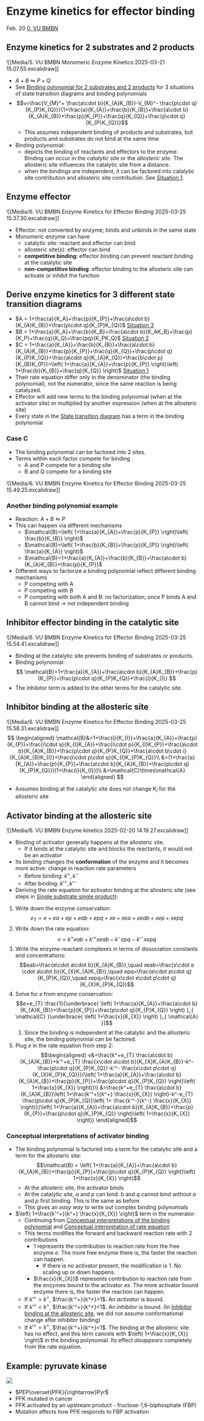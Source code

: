 # Enzyme kinetics for effector binding

Feb. 20
[0. VU BMBN](Biology/VU%20Basic%20Models%20of%20Biological%20Networks/0.%20VU%20BMBN.md)

## Enzyme kinetics for 2 substrates and 2 products

![[Media/5. VU BMBN Monomeric Enzyme Kinetics 2025-03-21 15.07.55.excalidraw]]
- $A+B\leftrightharpoons P+Q$
- See [Binding polynomial for 2 substrates and 2 products](Biology/VU%20Basic%20Models%20of%20Biological%20Networks/5.%20VU%20BMBN%20Monomeric%20Enzyme%20Kinetics.md#Binding%20polynomial%20for%202%20substrates%20and%202%20products) for 3 situations of state transition diagrams and binding polynomials
- $$v=\frac{V_{M}^+ \frac{a\cdot b}{K_{A}K_{B}}-V_{M}^- \frac{p\cdot q}{K_{P}K_{Q}}}{1+\frac{a}{K_{A}}+\frac{b}{K_{B}}+\frac{a\cdot b}{K_{A}K_{B}}+\frac{p}{K_{P}}+\frac{q}{K_{Q}}+\frac{p\cdot q}{K_{P}K_{Q}}}$$
	- This assumes independent binding of products and substrates, but products and substrates do not bind at the same time 
- Binding polynomial: 
	- depicts the binding of reactants and effectors to the enzyme. Binding can occur in the _catalytic site_ or the _allosteric site_. The allosteric site influences the catalytic site from a distance.
	- when the bindings are independent, it can be factored into catalytic site contribution and allosteric site contribution. See [Situation 1](Biology/VU%20Basic%20Models%20of%20Biological%20Networks/5.%20VU%20BMBN%20Monomeric%20Enzyme%20Kinetics.md#Situation%201).

## Enzyme effector

![[Media/6. VU BMBN Enzyme Kinetics for Effector Binding 2025-03-25 15.37.30.excalidraw]]

- Effector: not converted by enzyme; binds and unbinds in the same state
- Monomeric enzyme can have
	- catalytic site: reactant and effector can bind
	- allosteric site(s): effector can bind
	- **competitive binding**: effector binding can prevent reactant binding at the catalytic site
	- **non-competitive binding**: effector binding to the allosteric site can activate or inhibit the function

## Derive enzyme kinetics for 3 different state transition diagrams

- $A = 1+\frac{a}{K_A}+\frac{p}{K_{P}}+\frac{a\cdot b}{K_{A}K_{B}}+\frac{p\cdot q}{K_{P}K_{Q}}$ [Situation 3](Biology/VU%20Basic%20Models%20of%20Biological%20Networks/5.%20VU%20BMBN%20Monomeric%20Enzyme%20Kinetics.md#Situation%203)
- $B = 1+\frac{a}{K_A}+\frac{b}{K_B}+\frac{a\cdot b}{K_AK_B}+\frac{p}{K_P}+\frac{q}{K_Q}+\frac{pq}{K_PK_Q}$ [Situation 2](Biology/VU%20Basic%20Models%20of%20Biological%20Networks/5.%20VU%20BMBN%20Monomeric%20Enzyme%20Kinetics.md#Situation%202)
- $C = 1+\frac{a}{K_{A}}+\frac{b}{K_{B}}+\frac{a\cdot b}{K_{A}K_{B}}+\frac{p}{K_{P}}+\frac{q}{K_{Q}}+\frac{p\cdot q}{K_{P}K_{Q}}+\frac{a\cdot q}{K_{A}K_{Q}}+\frac{b\cdot p}{K_{B}K_{P}}=\left( 1+\frac{a}{K_{A}}+\frac{p}{K_{P}} \right)\left( 1+\frac{b}{K_{B}}+\frac{q}{K_{Q}} \right)$ [Situation 1](Biology/VU%20Basic%20Models%20of%20Biological%20Networks/5.%20VU%20BMBN%20Monomeric%20Enzyme%20Kinetics.md#Situation%201)
- Their rate equation differ only in the denominator (the binding polynomial), not the numerator, since the same reaction is being catalyzed.
- Effector will add new terms to the binding polynomial (when at the activator site) or multiplied by another expression (when at the allosteric site)
- Every state in the [State transition diagram](Biology/VU%20Basic%20Models%20of%20Biological%20Networks/2.%20VU%20BMBN%20State%20Transition%20Diagram.md#State%20transition%20diagram) has a term in the binding polynomial

### Case C

- The binding polynomial can be factored into 2 sites.
- Terms within each factor compete for binding
	- A and P compete for a binding site
	- B and Q compete for a binding site

![[Media/6. VU BMBN Enzyme Kinetics for Effector Binding 2025-03-25 15.49.25.excalidraw]]

### Another binding polynomial example

- Reaction: $A+B\leftrightharpoons P$
- This can happen via different mechanisms
	- $\mathcal{B}=\left( 1+\frac{a}{K_{A}}+\frac{p}{K_{P}} \right)\left( \frac{b}{K_{B}} \right)$
	- $\mathcal{B}=\left( 1+\frac{b}{K_{B}}+\frac{p}{K_{P}} \right)\left( \frac{a}{K_{A}} \right)$
	- $\mathcal{B}=1+\frac{a}{K_{A}}+\frac{b}{K_{B}}+\frac{a\cdot b}{K_{A}K_{B}}+\frac{p}{K_{P}}$
- Different ways to factorize a binding polynomial reflect different binding mechanisms
	- P competing with A
	- P competing with B
	- P competing with both A and B: no factorization; once P binds A and B cannot bind -> not independent binding

## Inhibitor effector binding in the catalytic site

![[Media/6. VU BMBN Enzyme Kinetics for Effector Binding 2025-03-25 15.54.41.excalidraw]]

- Binding at the catalytic site prevents binding of substrates or products.
- Binding polynomial: $$
\mathcal{B}=1+\frac{a}{K_{A}}+\frac{a\cdot b}{K_{A}K_{B}}+\frac{p}{K_{P}}+\frac{p\cdot q}{K_{P}K_{Q}}+\frac{i}{K_{I}}
$$
- The inhibitor term is added to the other terms for the catalytic site.

## Inhibitor binding at the allosteric site

![[Media/6. VU BMBN Enzyme Kinetics for Effector Binding 2025-03-25 15.58.31.excalidraw]]
$$
\begin{aligned}
\mathcal{B}&=1+\frac{i}{K_{I}}+\frac{a}{K_{A}}+\frac{p}{K_{P}}+\frac{i\cdot a}{K_{I}K_{A}}+\frac{i\cdot p}{K_{I}K_{P}}+\frac{a\cdot b}{K_{A}K_{B}}+\frac{p\cdot q}{K_{P}K_{Q}}+\frac{a\cdot b\cdot i}{K_{A}K_{B}K_{I}}+\frac{i\cdot p\cdot q}{K_{I}K_{P}K_{Q}}\\
&=(1+\frac{a}{K_{A}}+\frac{p}{K_{P}}+\frac{a\cdot b}{K_{A}K_{B}}+\frac{p\cdot q}{K_{P}K_{Q}})(1+\frac{i}{K_{I}})\\
&=\mathcal{C}\times\mathcal{A}
\end{aligned}
$$

- Assumes binding at the catalytic site does not change $K_I$ for the allosteric site

## Activator binding at the allosteric site

![[Media/6. VU BMBN Enzyme kinetics 2025-02-20 14.19.27.excalidraw]]

- Binding of activator generally happens at the allosteric site. 
	- If it binds at the catalytic site and blocks the reactants, it would not be an activator
- Its binding changes the **conformation** of the enzyme and it becomes more active: change in reaction rate parameters
	- Before binding: $k^+,k^-$
	- After binding: $k'^+,k'^-$
- Deriving the rate equation for activator binding at the allosteric site (see steps in [Single substrate single product](Biology/VU%20Basic%20Models%20of%20Biological%20Networks/5.%20VU%20BMBN%20Monomeric%20Enzyme%20Kinetics.md#Single%20substrate%20single%20product)):

1. Write down the enzyme conservation: $$e_{T}=e+ea+ep+eab+epq+xe+xea+xeab+xep+xepq$$
2. Write down the rate equation: $$v=k^+eab+k'^+xeab-k^-epq-k'^-xepq$$
3. Write the enzyme-reactant complexes in terms of dissociation constants and concentrations: $$eab=\frac{e\cdot a\cdot b}{K_{A}K_{B}},\quad xeab=\frac{x\cdot e \cdot a\cdot b}{K_{X}K_{A}K_{B}},\quad epq=\frac{e\cdot p\cdot q}{K_{P}K_{Q}},\quad xepq=\frac{x\cdot e\cdot p\cdot q}{K_{X}K_{P}K_{Q}}$$
4. Solve for $e$ from enzyme conservation: $$e=e_{T} \frac{1}{\underbrace{ \left( 1+\frac{a}{K_{A}}+\frac{a\cdot b}{K_{A}K_{B}}+\frac{p}{K_{P}}+\frac{p\cdot q}{K_{P}K_{Q}} \right) }_{ \mathcal{C} }\underbrace{ \left( 1+\frac{x}{K_{X}} \right) }_{ \mathcal{A} }}$$
	1. Since the binding is independent at the catalytic and the allosteric site, the binding polynomial can be factored.
5. Plug $e$ in the rate equation from step 2:  $$\begin{aligned}
v&=\frac{k^+e_{T} \frac{a\cdot b}{K_{A}K_{B}}+k'^+e_{T} \frac{x\cdot a\cdot b}{K_{X}K_{A}K_{B}}-k^- \frac{p\cdot q}{K_{P}K_{Q}}-k'^- \frac{x\cdot p\cdot q}{K_{X}K_{P}K_{Q}}}{\left( 1+\frac{a}{K_{A}}+\frac{a\cdot b}{K_{A}K_{B}}+\frac{p}{K_{P}}+\frac{p\cdot q}{K_{P}K_{Q}} \right)\left( 1+\frac{x}{K_{X}} \right)}\\
&=\frac{k^+e_{T} \frac{a\cdot b}{K_{A}K_{B}}\left( 1+\frac{k'^+}{k^+} \frac{x}{K_{X}} \right)-k^-e_{T} \frac{p\cdot q}{K_{P}K_{Q}}\left( 1+ \frac{k'^-}{k^-} \frac{x}{K_{X}} \right)}{\left( 1+\frac{a}{K_{A}}+\frac{a\cdot b}{K_{A}K_{B}}+\frac{p}{K_{P}}+\frac{p\cdot q}{K_{P}K_{Q}} \right)\left( 1+\frac{x}{K_{X}} \right)}
\end{aligned}$$

### Conceptual interpretations of activator binding

- The binding polynomial is factored into a term for the catalytic site and a term for the allosteric site: $$\mathcal{B} = \left( 1+\frac{a}{K_{A}}+\frac{a\cdot b}{K_{A}K_{B}}+\frac{p}{K_{P}}+\frac{p\cdot q}{K_{P}K_{Q}} \right)\left( 1+\frac{x}{K_{X}} \right)$$
	- At the allosteric site, the activator binds
	- At the catalytic site, $a$ and $p$ can bind. $b$ and $q$ cannot bind without $a$ and $p$ first binding. This is the same as before.
	- This gives an _easy way_ to write out complex binding polynomials
- $\left( 1+\frac{k'^+}{k^+} \frac{x}{K_{X}} \right)$ term in the numerator:
	- Continuing from [Conceptual interpretations of the binding polynomial](Biology/VU%20Basic%20Models%20of%20Biological%20Networks/5.%20VU%20BMBN%20Monomeric%20Enzyme%20Kinetics.md#Conceptual%20interpretations%20of%20the%20binding%20polynomial) and [Conceptual interpretation of rate equation](Biology/VU%20Basic%20Models%20of%20Biological%20Networks/5.%20VU%20BMBN%20Monomeric%20Enzyme%20Kinetics.md#Conceptual%20interpretation%20of%20rate%20equation)
	- This terms modifies the forward and backward reaction rate with 2 contributions
		- $1$ represents the contribution to reaction rate from the free enzyme $e$. The more free enzyme there is, the faster the reaction can happen.
			- If there is no activator present, the modification is 1. No scaling up or down happens.
		- $\frac{x}{K_{X}}$ represents contribution to reaction rate from the enzymes bound to the activator $ex$. The more activator bound enzyme there is, the faster the reaction can happen.
	- If $k'^+>k^+$, $\frac{k'^+}{k^+}>1$. An _activator_ is bound.
	- If $k'^+<k^+$, $\frac{k'^+}{k^+}<1$. An _inhibitor_ is bound. (In [Inhibitor binding at the allosteric site](#Inhibitor%20binding%20at%20the%20allosteric%20site), we did not assume conformational change after inhibitor binding)
	- If $k'^+=k^+$, $\frac{k'^+}{k^+}=1$. The binding at the allosteric site has no effect, and this term cancels with $\left( 1+\frac{x}{K_{X}} \right)$ in the binding polynomial. Its effect _disappears_ completely from the rate equation.

## Example: pyruvate kinase

![](Media/IMG_0515.png)

- $PEP\overset{PFK}{\rightarrow}Pyr$
- PFK mutated in cancer
- PFK activated by an upstream product - fructose-1,6-biphosphate (FBP)
- Mutation affects how PFK responds to FBP activation

